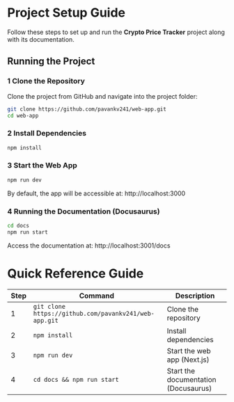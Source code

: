 

# Project Setup Guide

Follow these steps to set up and run the **Crypto Price Tracker** project along with its documentation.

##  Running the Project

### 1️ Clone the Repository  
Clone the project from GitHub and navigate into the project folder:

```sh
git clone https://github.com/pavankv241/web-app.git
cd web-app
```

### 2️ Install Dependencies
```sh
npm install
```

### 3 Start the Web App
```sh
npm run dev
```
By default, the app will be accessible at:
 http://localhost:3000

### 4 Running the Documentation (Docusaurus)
```sh
cd docs
npm run start
```

Access the documentation at:
http://localhost:3001/docs

#  Quick Reference Guide

| Step | Command | Description |
|------|---------|-------------|
| 1️ | `git clone https://github.com/pavankv241/web-app.git` | Clone the repository |
| 2️ | `npm install` | Install dependencies |
| 3️ | `npm run dev` | Start the web app (Next.js) |
| 4️ | `cd docs && npm run start` | Start the documentation (Docusaurus) |
